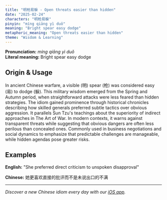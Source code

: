 ```yaml
---
title: "明枪易躲 - Open threats easier than hidden"
date: "2025-02-24"
characters: "明枪易躲"
pinyin: "míng qiāng yì duǒ"
meaning: "Bright spear easy dodge"
metaphoric_meaning: "Open threats easier than hidden"
theme: "Wisdom & Learning"
---
```


**Pronunciation:** *míng qiāng yì duǒ*  
**Literal meaning:** Bright spear easy dodge

## Origin & Usage

In ancient Chinese warfare, a visible (明) spear (枪) was considered easy (易) to dodge (躲). This military wisdom emerged from the Spring and Autumn period, when straightforward attacks were less feared than hidden strategies. The idiom gained prominence through historical chronicles describing how skilled generals preferred subtle tactics over obvious aggression. It parallels Sun Tzu's teachings about the superiority of indirect approaches in The Art of War. In modern contexts, it warns against transparent threats while suggesting that obvious dangers are often less perilous than concealed ones. Commonly used in business negotiations and social dynamics to emphasize that predictable challenges are manageable, while hidden agendas pose greater risks.

## Examples

**English:** "She preferred direct criticism to unspoken disapproval"

**Chinese:** 她更喜欢直接的批评而不是未说出口的不满

---

*Discover a new Chinese idiom every day with our [iOS app](https://apps.apple.com/us/app/daily-chinese-idioms/id6670238264).*
